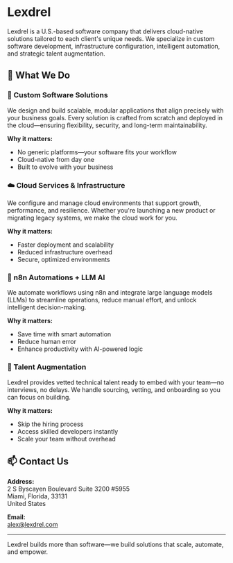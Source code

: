 # Lexdrel

Lexdrel is a U.S.-based software company that delivers cloud-native solutions tailored to each client's unique needs. We specialize in custom software development, infrastructure configuration, intelligent automation, and strategic talent augmentation.

## 🚀 What We Do

### 🧩 Custom Software Solutions
We design and build scalable, modular applications that align precisely with your business goals. Every solution is crafted from scratch and deployed in the cloud—ensuring flexibility, security, and long-term maintainability.

**Why it matters:**  
- No generic platforms—your software fits your workflow  
- Cloud-native from day one  
- Built to evolve with your business

### ☁️ Cloud Services & Infrastructure
We configure and manage cloud environments that support growth, performance, and resilience. Whether you're launching a new product or migrating legacy systems, we make the cloud work for you.

**Why it matters:**  
- Faster deployment and scalability  
- Reduced infrastructure overhead  
- Secure, optimized environments

### 🤖 n8n Automations + LLM AI
We automate workflows using n8n and integrate large language models (LLMs) to streamline operations, reduce manual effort, and unlock intelligent decision-making.

**Why it matters:**  
- Save time with smart automation  
- Reduce human error  
- Enhance productivity with AI-powered logic

### 👥 Talent Augmentation
Lexdrel provides vetted technical talent ready to embed with your team—no interviews, no delays. We handle sourcing, vetting, and onboarding so you can focus on building.

**Why it matters:**  
- Skip the hiring process  
- Access skilled developers instantly  
- Scale your team without overhead

## 📫 Contact Us

**Address:**  
2 S Byscayen Boulevard Suite 3200 #5955  
Miami, Florida, 33131  
United States

**Email:**  
[alex@lexdrel.com](mailto:alex@lexdrel.com)

---

Lexdrel builds more than software—we build solutions that scale, automate, and empower.
